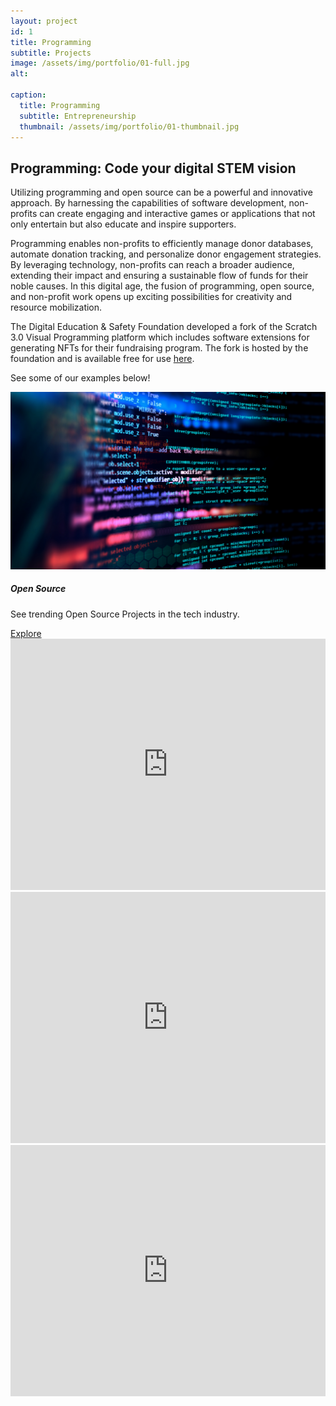 ```yaml
---
layout: project
id: 1
title: Programming
subtitle: Projects
image: /assets/img/portfolio/01-full.jpg
alt: 

caption:
  title: Programming
  subtitle: Entrepreneurship
  thumbnail: /assets/img/portfolio/01-thumbnail.jpg
---
```



## Programming: Code your digital STEM vision






<div class="row">
<div class="col-md-8 mb-3">
<p>
Utilizing programming and open source can be a powerful and innovative approach. By harnessing the capabilities of software development, non-profits can create engaging and interactive games or applications that not only entertain but also educate and inspire supporters.
</p>
<p>
Programming enables non-profits to efficiently manage donor databases, automate donation tracking, and personalize donor engagement strategies. By leveraging technology, non-profits can reach a broader audience, extending their impact and ensuring a sustainable flow of funds for their noble causes. In this digital age, the fusion of programming, open source, and non-profit work opens up exciting possibilities for creativity and resource mobilization.
</p>
<p>
The Digital Education & Safety Foundation developed a fork of the Scratch 3.0 Visual Programming platform which includes software extensions for generating NFTs for their fundraising program. The fork is hosted by the foundation and is available free for use <a href="https://scratch.digitaleducationsafety.org">here</a>.
</p>
<p>
See some of our examples below!
</p>
</div>


<div class="col-md-4 mb-3">
  <div class="card">
    <img class="img-fluid" src="/assets/img/opensource/mast.jpg" alt="">
      <div class="card-body">
          <h5 class="card-title">Open Source</h5>
          <p class="card-text">See trending Open Source Projects in the tech industry.</p>
          <a href="/open-source" target="_blank" class="btn btn-primary stretched-link">Explore</a>
      </div>
  </div>
</div>
</div>





<div class="row">
  <div class="col-md-6 col-sm-6">

  <iframe src="https://scratch.mit.edu/projects/876449865/embed" allowtransparency="true" width="100%" height="402" frameborder="0" scrolling="no" allowfullscreen></iframe>
  </div>
  
  <div class="col-md-6 col-sm-6">

  <iframe class="embed-responsive-item" src="https://scratch.mit.edu/projects/874326487/embed" allowtransparency="true" width="100%"  height="402" frameborder="0" scrolling="no" allowfullscreen></iframe>
  </div>  
</div>

<div class="row">
  <div class="col-md-6 col-sm-6">

  <iframe src="https://scratch.mit.edu/projects/894546913/embed" allowtransparency="true" width="100%"  height="402" frameborder="0" scrolling="no" allowfullscreen></iframe>
  </div>
  
</div>

